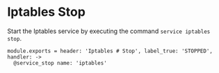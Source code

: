
# Iptables Stop

Start the Iptables service by executing the command `service iptables stop`.

    module.exports = header: 'Iptables # Stop', label_true: 'STOPPED', handler: ->
      @service_stop name: 'iptables'
